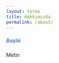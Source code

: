 ```yaml
---
layout: terms
title: Hakkımızda
permalink: /about/
---
```


##### <span style="color: #2a60ba;font-weight: 500;"> Başlık </span>

Metin